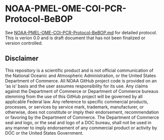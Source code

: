 # NOAA-PMEL-OME-COI-PCR-Protocol-BeBOP
See [NOAA-PMEL-OME-COI-PCR-Protocol-BeBOP.md](https://github.com/marinednadude/NOAA-PMEL-OME-COI-PCR-Protocol-BeBOP/blob/main/NOAA-PMEL-OME-CO1-PCR-Protocol-BeBOP.md) for detailed protocol.
This is verion 0.0 and is draft document that has not been finalized or version controlled.

## Disclaimer
This repository is a scientific product and is not official communication of the National Oceanic and Atmospheric Administration, or the United States Department of Commerce. All NOAA GitHub project code is provided on an ‘as is’ basis and the user assumes responsibility for its use. Any claims against the Department of Commerce or Department of Commerce bureaus stemming from the use of this GitHub project will be governed by all applicable Federal law. Any reference to specific commercial products, processes, or services by service mark, trademark, manufacturer, or otherwise, does not constitute or imply their endorsement, recommendation or favoring by the Department of Commerce. The Department of Commerce seal and logo, or the seal and logo of a DOC bureau, shall not be used in any manner to imply endorsement of any commercial product or activity by DOC or the United States Government.
